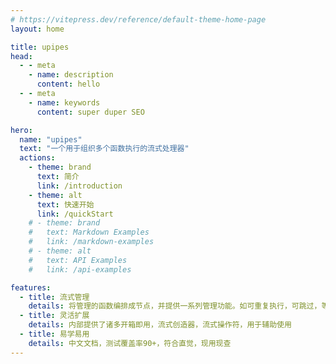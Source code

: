 ```yaml
---
# https://vitepress.dev/reference/default-theme-home-page
layout: home

title: upipes
head:
  - - meta
    - name: description
      content: hello
  - - meta
    - name: keywords
      content: super duper SEO

hero:
  name: "upipes"
  text: "一个用于组织多个函数执行的流式处理器"
  actions:
    - theme: brand
      text: 简介
      link: /introduction
    - theme: alt
      text: 快速开始
      link: /quickStart
    # - theme: brand
    #   text: Markdown Examples
    #   link: /markdown-examples
    # - theme: alt
    #   text: API Examples
    #   link: /api-examples

features:
  - title: 流式管理
    details: 将管理的函数编排成节点，并提供一系列管理功能。如可重复执行，可跳过，等
  - title: 灵活扩展
    details: 内部提供了诸多开箱即用，流式创造器，流式操作符，用于辅助使用
  - title: 易学易用
    details: 中文文档，测试覆盖率90+，符合直觉，现用现查
---
```


